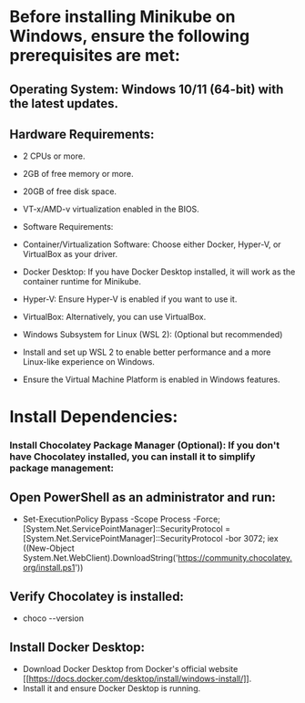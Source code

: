 # Before installing Minikube on Windows, ensure the following prerequisites are met:

## Operating System: Windows 10/11 (64-bit) with the latest updates.

## Hardware Requirements:

* 2 CPUs or more.
* 2GB of free memory or more.
* 20GB of free disk space.
* VT-x/AMD-v virtualization enabled in the BIOS.
* Software Requirements:

* Container/Virtualization Software: Choose either Docker, Hyper-V, or VirtualBox as your driver.

* Docker Desktop: If you have Docker Desktop installed, it will work as the container runtime for Minikube.

* Hyper-V: Ensure Hyper-V is enabled if you want to use it.

* VirtualBox: Alternatively, you can use VirtualBox.

* Windows Subsystem for Linux (WSL 2): (Optional but recommended)

* Install and set up WSL 2 to enable better performance and a more Linux-like experience on Windows.

* Ensure the Virtual Machine Platform is enabled in Windows features.

# Install Dependencies:

### Install Chocolatey Package Manager (Optional): If you don't have Chocolatey installed, you can install it to simplify package management:

## Open PowerShell as an administrator and run:
* Set-ExecutionPolicy Bypass -Scope Process -Force; [System.Net.ServicePointManager]::SecurityProtocol = [System.Net.ServicePointManager]::SecurityProtocol -bor 3072; iex ((New-Object System.Net.WebClient).DownloadString('https://community.chocolatey.org/install.ps1'))

## Verify Chocolatey is installed:
* choco --version

## Install Docker Desktop:
* Download Docker Desktop from Docker's official website [[https://docs.docker.com/desktop/install/windows-install/]].
* Install it and ensure Docker Desktop is running.

